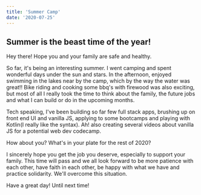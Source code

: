 ```yaml
---
title: 'Summer Camp'
date: '2020-07-25'
---
```


## Summer is the beast time of the year!
Hey there! Hope you and your family are safe and healthy.

So far, it's being an interesting summer. I went camping and spent wonderful days under the sun and stars. In the afternoon, enjoyed swimming in the lakes near by the camp, which by the way the water was great!! Bike riding and cooking some bbq's with firewood was also exciting, but most of all I really took the time to think about the family, the future jobs and what I can build or do in the upcoming months.

Tech speaking, I've been building so far few full stack apps, brushing up on front end UI and vanilla JS, applying to some bootcamps and playing with Kotlin(I really like the syntax). Ah! also creating several videos about vanilla JS for a potential web dev codecamp.

How about you? What's in your plate for the rest of 2020?

I sincerely hope you get the job you deserve, especially to support your family. This time will pass and we all look forward to be more patience with each other, have faith in each other, be happy with what we have and practice solidarity. We'll overcome this situation.

Have a great day! Until next time!